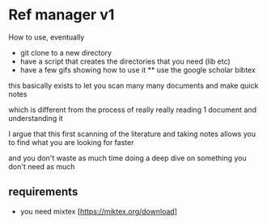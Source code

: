 # Ref manager v1

How to use, eventually

* git clone to a new directory
* have a script that creates the directories that you need (lib etc)
* have a few gifs showing how to use it
** use the google scholar bibtex

this basically exists to let you scan many many documents and make quick notes 

which is different from the process of really really reading 1 document and understanding it

I argue that this first scanning of the literature and taking notes allows you to find what you are looking for faster

and you don't waste as much time doing a deep dive on something you don't need as much

## requirements
- you need mixtex [https://miktex.org/download]